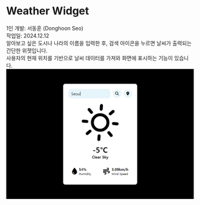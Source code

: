 # Weather Widget

1인 개발: 서동훈 (Donghoon Seo) <br>
작업일: 2024.12.12 <br>
알아보고 싶은 도시나 나라의 이름을 입력한 후, 검색 아이콘을 누르면 날씨가 출력되는 간단한 위젯입니다. <br>
사용자의 현재 위치를 기반으로 날씨 데이터를 가져와 화면에 표시하는 기능이 있습니다. <br>
![assets\capture.png](https://github.com/hoondongseo/WeatherWidget/blob/main/assets/capture.png)
